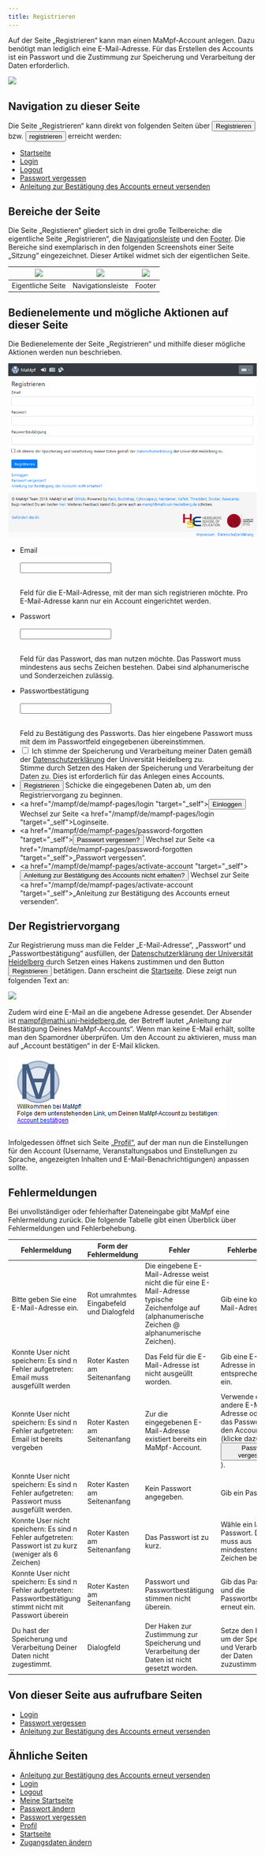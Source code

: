 ```yaml
---
title: Registrieren
---
```

Auf der Seite „Registrieren“ kann man einen MaMpf-Account anlegen. Dazu benötigt man lediglich eine E-Mail-Adresse. Für das Erstellen des Accounts ist ein Passwort und die Zustimmung zur Speicherung und Verarbeitung der Daten erforderlich.

![](/img/Registrieren_thumb.png)

## Navigation zu dieser Seite
Die Seite „Registrieren“ kann direkt von folgenden Seiten über <button name="button">Registrieren</button>
 bzw. <button name="button">registrieren</button>
 erreicht werden:

* [Startseite](home-page.md)
* [Login](login.md)
* [Logout](logout.md)
* [Passwort vergessen](password-forgotten.md)
* [Anleitung zur Bestätigung des Accounts erneut versenden](activate-account.md)

## Bereiche der Seite
Die Seite „Registieren“ gliedert sich in drei große Teilbereiche: die eigentliche Seite „Registrieren“, die [Navigationsleiste](nav-bar.md) und den [Footer](footer.md). Die Bereiche sind exemplarisch in den folgenden Screenshots einer Seite „Sitzung“ eingezeichnet. Dieser Artikel widmet sich der eigentlichen Seite.

|<img src="https://media.githubusercontent.com/media/MaMpf-HD/mampf/docs/docs/static/img/Eigentliche_Seite_keine_Sidebar.png" height="300"/> |<img src="https://media.githubusercontent.com/media/MaMpf-HD/mampf/docs/docs/static/img/Navigationsleiste_keine_Sidebar.png" height="300"/>  | <img src="https://media.githubusercontent.com/media/MaMpf-HD/mampf/docs/docs/static/img/Footer_keine_Sidebar.png" height="300"/>|
|:---: | :---: | :---:|
|Eigentliche Seite|Navigationsleiste|Footer|

## Bedienelemente und mögliche Aktionen auf dieser Seite
Die Bedienelemente der Seite „Registrieren“ und mithilfe dieser mögliche Aktionen werden nun beschrieben.

![](/img/Registrieren.png)

* <form>
     <p>
        <label for="fname">Email</label><br></br>
        <input type="text" id="fname" name="fname"></input><br></br>
     </p>
  </form>
  Feld für die E-Mail-Adresse, mit der man sich registrieren möchte. Pro E-Mail-Adresse kann nur ein Account eingerichtet werden.
* <form>
     <p>
        <label for="fname">Passwort</label><br></br>
        <input type="password" id="fname" name="fname"></input><br></br>
     </p>
  </form>
  Feld für das Passwort, das man nutzen möchte. Das Passwort muss mindestens aus sechs Zeichen bestehen. Dabei sind alphanumerische und Sonderzeichen zulässig.
* <form>
     <p>
        <label for="fname">Passwortbestätigung</label><br></br>
        <input type="password" id="fname" name="fname"></input><br></br>
     </p>
  </form>
  Feld zu Bestätigung des Passworts. Das hier eingebene Passwort muss mit dem im Passwortfeld eingegebenen übereinstimmen.
* <form>
     <input type="checkbox" id="cook" name="cook"></input>
     <label for="cook">  Ich stimme der Speicherung und Verarbeitung meiner Daten gemäß der <a href="https://www.uni-heidelberg.de/datenschutzerklaerung_web.html" target="_blank" rel="noopener noreferrer">Datenschutzerklärung</a> der Universität Heidelberg zu.</label>
  </form>
  Stimme durch Setzen des Haken der Speicherung und Verarbeitung der Daten zu. Dies ist erforderlich für das Anlegen eines Accounts.
* <button name="button">Registrieren</button> Schicke die eingegebenen Daten ab, um den Registriervorgang zu beginnen.
* <a href="/mampf/de/mampf-pages/login "target="_self"><button>Einloggen</button></a> Wechsel zur Seite <a href="/mampf/de/mampf-pages/login "target="_self">Loginseite</a>.
* <a href="/mampf/de/mampf-pages/password-forgotten "target="_self"><button>Passwort vergessen?</button></a> Wechsel zur Seite <a href="/mampf/de/mampf-pages/password-forgotten "target="_self">„Passwort vergessen“</a>.
* <a href="/mampf/de/mampf-pages/activate-account "target="_self"><button>Anleitung zur Bestätigung des Accounts nicht erhalten?</button></a> Wechsel zur Seite <a href="/mampf/de/mampf-pages/activate-account "target="_self">„Anleitung zur Bestätigung des Accounts erneut versenden“</a>.

## Der Registriervorgang
Zur Registrierung muss man die Felder „E-Mail-Adresse“, „Passwort“ und „Passwortbestätigung“ ausfüllen, der [Datenschutzerklärung der Universität Heidelberg](https://www.uni-heidelberg.de/datenschutzerklaerung_web.html) durch Setzen eines Hakens zustimmen und den Button <button name="button">Registrieren</button> betätigen. Dann erscheint die [Startseite](home-page.md). Diese zeigt nun folgenden Text an:

![](/img/Erfolgreiche_Registrierung.png)

Zudem wird eine E-Mail an die angebene Adresse gesendet. Der Absender ist mampf@mathi.uni-heidelberg.de, der Betreff lautet „Anleitung zur Bestätigung Deines MaMpf-Accounts“. Wenn man keine E-Mail erhält, sollte man den Spamordner überprüfen. Um den Account zu aktivieren, muss man auf „Account bestätigen“ in der E-Mail klicken.

![](/img/Mail_Account_bestaetigen.png)

Infolgedessen öffnet sich Seite [„Profil“](profile.md), auf der man nun die Einstellungen für den Account (Username, Veranstaltungsabos und Einstellungen zu Sprache, angezeigten Inhalten und E-Mail-Benachrichtigungen) anpassen sollte.

## Fehlermeldungen
Bei unvollständiger oder fehlerhafter Dateneingabe gibt MaMpf eine Fehlermeldung zurück. Die folgende Tabelle gibt einen Überblick über Fehlermeldungen und Fehlerbehebung.

Fehlermeldung | Form der Fehlermeldung | Fehler | Fehlerbehebung
------------- | ---------------------- | ------ | --------------
Bitte geben Sie eine E-Mail-Adresse ein. | Rot umrahmtes Eingabefeld und Dialogfeld | Die eingebene E-Mail-Adresse weist nicht die für eine E-Mail-Adresse typische Zeichenfolge auf (alphanumerische Zeichen @ alphanumerische Zeichen). | Gib eine korrekte E-Mail-Adresse ein.
Konnte User nicht speichern: Es sind n Fehler aufgetreten: Email muss ausgefüllt werden | Roter Kasten am Seitenanfang | Das Feld für die E-Mail-Adresse ist nicht ausgeüllt worden. | Gib eine E-Mail-Adresse in das entsprechende Feld ein.
Konnte User nicht speichern: Es sind n Fehler aufgetreten: Email ist bereits vergeben | Roter Kasten am Seitenanfang | Zur die eingegebenen E-Mail-Adresse existiert bereits ein MaMpf-Account. | Verwende eine andere E-Mail-Adresse oder setze das Passwort für den Account zurück (klicke dazu auf <button name="button">Passwort vergessen?</button>).
Konnte User nicht speichern: Es sind n Fehler aufgetreten: Passwort muss ausgefüllt werden. | Roter Kasten am Seitenanfang | Kein Passwort angegeben. | Gib ein Passwort ein.
Konnte User nicht speichern: Es sind n Fehler aufgetreten: Passwort ist zu kurz (weniger als 6 Zeichen) | Roter Kasten am Seitenanfang | Das Passwort ist zu kurz. | Wähle ein längeres Passwort. Dieses muss aus mindestens sechs Zeichen bestehen.
Konnte User nicht speichern: Es sind n Fehler aufgetreten: Passwortbestätigung stimmt nicht mit Passwort überein | Roter Kasten am Seitenanfang | Passwort und Passwortbestätigung stimmen nicht überein. | Gib das Passwort und die Passwortbestätigung erneut ein.
Du hast der Speicherung und Verarbeitung Deiner Daten nicht zugestimmt. | Dialogfeld | Der Haken zur Zustimmung zur Speicherung und Verarbeitung der Daten ist nicht gesetzt worden. | Setze den Haken, um der Speicherung und Verarbeitung der Daten zuzustimmen.

## Von dieser Seite aus aufrufbare Seiten
* [Login](login.md)
* [Passwort vergessen](password-forgotten.md)
* [Anleitung zur Bestätigung des Accounts erneut versenden](activate-account.md)

## Ähnliche Seiten
* [Anleitung zur Bestätigung des Accounts erneut versenden](activate-account.md)
* [Login](login.md)
* [Logout](logout.md)
* [Meine Startseite](my-home-page.md)
* [Passwort ändern](change-password.md)
* [Passwort vergessen](password-forgotten.md)
* [Profil](profile.md)
* [Startseite](home-page.md)
* [Zugangsdaten ändern](change-login-data.md)
